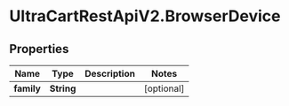 # UltraCartRestApiV2.BrowserDevice

## Properties

Name | Type | Description | Notes
------------ | ------------- | ------------- | -------------
**family** | **String** |  | [optional] 


